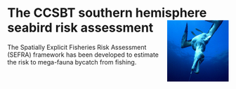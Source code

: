 # The CCSBT southern hemisphere seabird risk assessment <img src='seabird.jpg' align="right" height="140" />

The Spatially Explicit Fisheries Risk Assessment (SEFRA) framework has been developed to estimate the risk to mega-fauna bycatch from fishing.  
